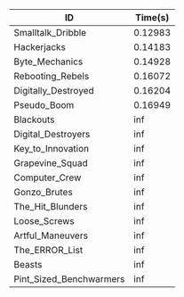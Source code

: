 |ID|Time(s)|
|-|-|
|Smalltalk_Dribble|0.12983|
|Hackerjacks|0.14183|
|Byte_Mechanics|0.14928|
|Rebooting_Rebels|0.16072|
|Digitally_Destroyed|0.16204|
|Pseudo_Boom|0.16949|
|Blackouts|inf|
|Digital_Destroyers|inf|
|Key_to_Innovation|inf|
|Grapevine_Squad|inf|
|Computer_Crew|inf|
|Gonzo_Brutes|inf|
|The_Hit_Blunders|inf|
|Loose_Screws|inf|
|Artful_Maneuvers|inf|
|The_ERROR_List|inf|
|Beasts|inf|
|Pint_Sized_Benchwarmers|inf|
